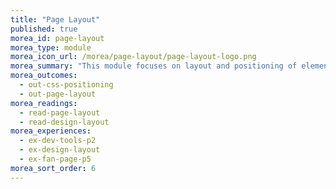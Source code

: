 ```yaml
---
title: "Page Layout"
published: true
morea_id: page-layout
morea_type: module
morea_icon_url: /morea/page-layout/page-layout-logo.png
morea_summary: "This module focuses on layout and positioning of elements on the page."
morea_outcomes:
  - out-css-positioning
  - out-page-layout
morea_readings:
  - read-page-layout
  - read-design-layout
morea_experiences:
  - ex-dev-tools-p2
  - ex-design-layout
  - ex-fan-page-p5
morea_sort_order: 6
---
```

